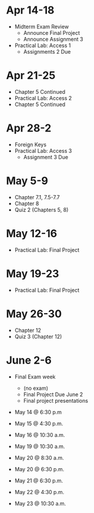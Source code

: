# Apr 14-18

* Midterm Exam Review
	* Announce Final Project
	* Announce Assignment 3
* Practical Lab: Access 1
  * Assignments 2 Due

# Apr 21-25

* Chapter 5 Continued
* Practical Lab: Access 2
* Chapter 5 Continued

# Apr 28-2
* Foreign Keys
* Practical Lab: Access 3
  - Assignment 3 Due

# May 5-9
* Chapter 7.1, 7.5-7.7
* Chapter 8
* Quiz 2 (Chapters 5, 8)

# May 12-16
* Practical Lab: Final Project

# May 19-23
* Practical Lab: Final Project

# May 26-30
* Chapter 12
* Quiz 3 (Chapter 12)

# June 2-6
* Final Exam week
  - (no exam)
  - Final Project Due June 2
  - Final project presentations

* May 14 @ 6:30 p.m
* May 15 @ 4:30 p.m.
* May 16 @ 10:30 a.m.
* May 19 @ 10:30 a.m.
* May 20 @ 8:30 a.m.
* May 20 @ 6:30 p.m.
* May 21 @ 6:30 p.m.
* May 22 @ 4:30 p.m.
* May 23 @ 10:30 a.m.
